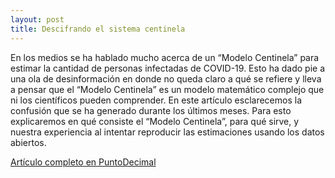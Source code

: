 ```yaml
---
layout: post
title: Descifrando el sistema centinela
---
```


En los medios se ha hablado mucho acerca de un “Modelo Centinela” para estimar la cantidad de personas infectadas de COVID-19. Esto ha dado pie a una ola de desinformación en donde no queda claro a qué se refiere y lleva a pensar que el “Modelo Centinela” es un modelo matemático complejo que ni los científicos pueden comprender. En este artículo esclarecemos la confusión que se ha generado durante los últimos meses. Para esto explicaremos en qué consiste el “Modelo Centinela”, para qué sirve, y nuestra experiencia al intentar reproducir las estimaciones usando los datos abiertos.  

[Artículo completo en PuntoDecimal](https://puntodecimal.mx/ciencia/descifrando-el-modelo-centinela)
